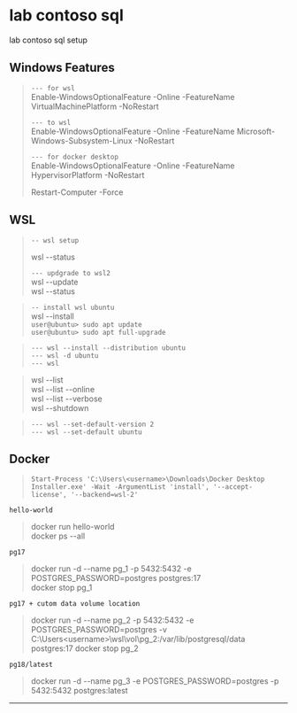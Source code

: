 # lab contoso sql

lab contoso sql setup    

Windows Features   
---

> `--- for wsl`  
> Enable-WindowsOptionalFeature -Online -FeatureName VirtualMachinePlatform -NoRestart  
>
> `--- to wsl`    
> Enable-WindowsOptionalFeature -Online -FeatureName Microsoft-Windows-Subsystem-Linux -NoRestart  
> 
> `--- for docker desktop`  
> Enable-WindowsOptionalFeature -Online -FeatureName HypervisorPlatform -NoRestart  
>
> Restart-Computer -Force  

WSL
---

> `-- wsl setup`  
>
> wsl --status  
>
> `--- updgrade to wsl2`  
> wsl --update  
> wsl --status

> `-- install wsl ubuntu`  
> wsl --install  
> `user@ubuntu> sudo apt update`  
> `user@ubuntu> sudo apt full-upgrade`  

> `--- wsl --install --distribution ubuntu`  
> `--- wsl -d ubuntu`  
> `--- wsl`
 
> wsl --list  
> wsl --list --online  
> wsl --list --verbose  
> wsl --shutdown  

> `--- wsl --set-default-version 2`    
> `--- wsl --set-default ubuntu`

Docker
---

> `Start-Process 'C:\Users\<username>\Downloads\Docker Desktop Installer.exe' -Wait -ArgumentList 'install', '--accept-license', '--backend=wsl-2'`
  
`hello-world`  
> docker run hello-world  
> docker ps --all  

`pg17`  
> docker run -d --name pg_1 -p 5432:5432 -e POSTGRES_PASSWORD=postgres postgres:17  
> docker stop pg_1

`pg17 + cutom data volume location`  
> docker run -d --name pg_2 -p 5432:5432 -e POSTGRES_PASSWORD=postgres  -v C:\Users\<username>\wsl\vol\pg_2:/var/lib/postgresql/data postgres:17
> docker stop pg_2  

`pg18/latest`
> docker run -d --name pg_3 -e POSTGRES_PASSWORD=postgres -p 5432:5432 postgres:latest  

---




